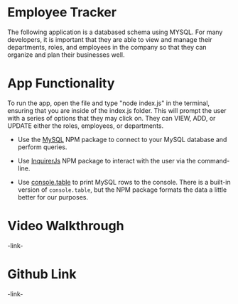 # Employee Tracker
The following application is a databased schema using MYSQL. For many developers, it is important that they are able to view and manage their departments, roles, and employees in the company so that they can organize and plan their businesses well.

# App Functionality
To run the app, open the file and type "node index.js" in the terminal, ensuring that you are inside of the index.js folder. This will prompt the user with a series of options that they may click on. They can VIEW, ADD, or UPDATE either the roles, employees, or departments. 

* Use the [MySQL](https://www.npmjs.com/package/mysql) NPM package to connect to your MySQL database and perform queries.

* Use [InquirerJs](https://www.npmjs.com/package/inquirer/v/0.2.3) NPM package to interact with the user via the command-line.

* Use [console.table](https://www.npmjs.com/package/console.table) to print MySQL rows to the console. There is a built-in version of `console.table`, but the NPM package formats the data a little better for our purposes.

# Video Walkthrough

-link-

# Github Link
-link-